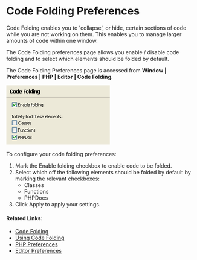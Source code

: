 # Code Folding Preferences

<!--context:folding_preferences-->

Code Folding enables you to 'collapse', or hide, certain sections of code while you are not working on them. This enables you to manage larger amounts of code within one window.

The Code Folding preferences page allows you enable / disable code folding and to select which elements should be folded by default.

The Code Folding Preferences page is accessed from **Window | Preferences | PHP | Editor | Code Folding**.

![folding.png](images/folding.png "folding.png")

<!--ref-start-->

To configure your code folding preferences:

 1. Mark the Enable folding checkbox to enable code to be folded.
 2. Select which off the following elements should be folded by default by marking the relevant checkboxes:
    * Classes
    * Functions
    * PHPDocs
 3. Click Apply to apply your settings.

<!--ref-end-->

<!--links-start-->

#### Related Links:

 * [Code Folding](../../../016-concepts/056-code_folding.md)
 * [Using Code Folding](../../../024-tasks/056-using_code_folding.md)
 * [PHP Preferences](../../../032-reference/032-preferences/000-index.md)
 * [Editor Preferences](000-index.md)

<!--links-end-->
